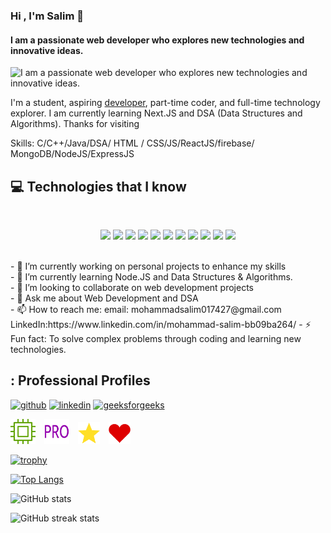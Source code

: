 ### Hi , I'm Salim  👋

#### I am a passionate web developer who explores new technologies and innovative ideas.
![I am a passionate web developer who explores new technologies and innovative ideas.](https://img.freepik.com/free-photo/tourists-go-up-hill-sunrise_1150-19692.jpg?t=st=1719910193~exp=1719913793~hmac=00179799511e07df7b1b0a268c80856a71a0f9f28a452ffe7dcef6c55cce3de5&w=900)

I'm a student, aspiring [developer]([https://github.com/mohammad-salim]), part-time coder, and full-time technology explorer. I am currently learning Next.JS and DSA (Data Structures and Algorithms). Thanks for visiting 

Skills: C/C++/Java/DSA/ HTML / CSS/JS/ReactJS/firebase/ MongoDB/NodeJS/ExpressJS
## :computer: Technologies that I know

<br>
<p align="center">
<img src="https://github.com/mir-hussain/mir-hussain/blob/main/images/icons/HTML.png"/>
<img src="https://github.com/mir-hussain/mir-hussain/blob/main/images/icons/css.png"/>
<img src="https://github.com/mir-hussain/mir-hussain/blob/main/images/icons/JavaScript.png"/>
<img src="https://github.com/mir-hussain/mir-hussain/blob/main/images/icons/react.png"/>


<img src="https://github.com/mir-hussain/mir-hussain/blob/main/images/icons/tailwind.png"/>

<img src="https://github.com/mir-hussain/mir-hussain/blob/main/images/icons/node.png"/>
<img src="https://github.com/mir-hussain/mir-hussain/blob/main/images/icons/express.png"/>
<img src="https://github.com/mir-hussain/mir-hussain/blob/main/images/icons/mongo.png"/>

<img src="https://github.com/mir-hussain/mir-hussain/blob/main/images/icons/c.png"/>
<img src="https://github.com/mir-hussain/mir-hussain/blob/main/images/icons/cpp.png"/>
<img src="https://github.com/mir-hussain/mir-hussain/blob/main/images/icons/firebase.png"/>
</p>
<br/>
- 🔭 I’m currently working on personal projects to enhance my skills 
<br/>
- 🌱 I’m currently learning Node.JS and Data Structures & Algorithms. 
<br/>
- 👯 I’m looking to collaborate on web development projects 
<br/>
- 💬 Ask me about Web Development and DSA 
<br/>
- 📫 How to reach me: email: mohammadsalim017427@gmail.com LinkedIn:https://www.linkedin.com/in/mohammad-salim-bb09ba264/ 
- ⚡ Fun fact: To solve complex problems through coding and learning new technologies. 


## : Professional Profiles
[<img src='https://cdn.jsdelivr.net/npm/simple-icons@3.0.1/icons/github.svg' alt='github' height='40'>](https://github.com/mohammad-salim-23)  [<img src='https://cdn.jsdelivr.net/npm/simple-icons@3.0.1/icons/linkedin.svg' alt='linkedin' height='40'>](https://www.linkedin.com/in/mohammad-salim-bb09ba264/)  [<img src='https://cdn.jsdelivr.net/npm/simple-icons@3.0.1/icons/geeksforgeeks.svg' alt='geeksforgeeks' height='40'>](https://www.geeksforgeeks.org/user/mohammadsaz4ys/) 

<a href='https://docs.github.com/en/developers'><img src='https://raw.githubusercontent.com/acervenky/animated-github-badges/master/assets/devbadge.gif' width='40' height='40'></a> <a href='https://github.com/pricing'><img src='https://raw.githubusercontent.com/acervenky/animated-github-badges/master/assets/pro.gif' width='40' height='40'></a> <a href='https://stars.github.com/'><img src='https://raw.githubusercontent.com/acervenky/animated-github-badges/master/assets/starbadge.gif' width='35' height='35'></a> <a href='https://docs.github.com/en/github/supporting-the-open-source-community-with-github-sponsors'><img src='https://raw.githubusercontent.com/acervenky/animated-github-badges/master/assets/sponsorbadge.gif' width='35' height='35'></a> 

[![trophy](https://github-profile-trophy.vercel.app/?username=mohammad-salim-23)](https://github.com/ryo-ma/github-profile-trophy)

[![Top Langs](https://github-readme-stats.vercel.app/api/top-langs/?username=mohammad-salim-23)](https://github.com/anuraghazra/github-readme-stats)

![GitHub stats](https://github-readme-stats.vercel.app/api?username=mohammad-salim-23&show_icons=true&count_private=true)  



![GitHub streak stats](https://streak-stats.demolab.com/?user=mohammad-salim-23)  

